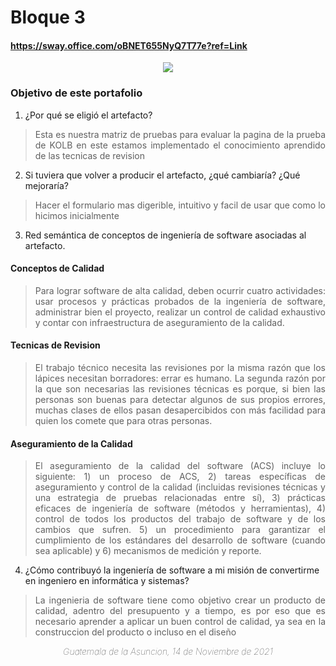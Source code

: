 # Bloque 3
#### https://sway.office.com/oBNET655NyQ7T77e?ref=Link
<div align="center">
 <img src= "https://i.imgur.com/3bc97R1.png">
</div>

### Objetivo de este portafolio
 1. ¿Por qué se eligió el artefacto?
  > <p align="justify">Esta es nuestra matriz de pruebas para evaluar la pagina de la prueba de KOLB en este estamos implementado el conocimiento aprendido de las tecnicas de revision </p>
  > 
 2. Si tuviera que volver a producir el artefacto, ¿qué cambiaría? ¿Qué mejoraría?

> <p align="justify">Hacer el formulario mas digerible, intuitivo y facil de usar que como lo hicimos inicialmente</p>
 
 3. Red semántica de conceptos de ingeniería de software asociadas al artefacto.

#### Conceptos de Calidad </br>
 > <p p align="justify"> Para lograr software de alta calidad, deben ocurrir cuatro actividades: usar procesos y prácticas probados de la ingeniería de software, administrar bien el proyecto, realizar un control de calidad exhaustivo y contar con infraestructura de aseguramiento de la calidad. </p>

#### Tecnicas de Revision </br>
 > <p p align="justify"> El trabajo técnico necesita las revisiones por la misma razón que los lápices necesitan borradores: errar es humano. La segunda razón por la que son necesarias las revisiones técnicas es porque, si bien las personas son buenas para detectar algunos de sus propios errores, muchas clases de ellos pasan desapercibidos con más facilidad para quien los comete que para otras personas.</p>

#### Aseguramiento de la Calidad </br>
 > <p p align="justify"> El aseguramiento de la calidad del software (ACS) incluye lo siguiente: 1) un proceso de ACS, 2) tareas específicas de aseguramiento y control de la calidad (incluidas revisiones técnicas y una estrategia de pruebas relacionadas entre sí), 3) prácticas eficaces de ingeniería de software (métodos y herramientas), 4) control de todos los productos del trabajo de software y de los cambios que sufren. 5) un procedimiento para garantizar el cumplimiento de los estándares del desarrollo de software (cuando sea aplicable) y 6) mecanismos de medición y reporte. </p>

 4. ¿Cómo contribuyó la ingeniería de software a mi misión de convertirme en ingeniero en informática y sistemas?

> <p align="justify">La ingenieria de software tiene como objetivo crear un producto de calidad, adentro del presupuento y a tiempo, es por eso que es necesario aprender a aplicar un buen control de calidad, ya sea en la construccion del producto o incluso en el diseño </p>

<div style="text-align:center;font-weight: 1;font-style: italic;"> Guatemala de la Asuncion, 14 de Noviembre de 2021</div>
